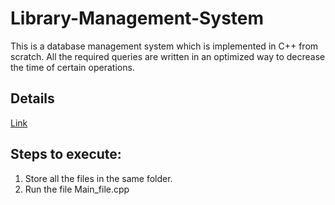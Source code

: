 # Library-Management-System
This is a database management system which is implemented in C++ from scratch. All the required queries are written in an optimized way to decrease the time of certain operations.  

## Details
[Link](https://github.com/ChiragJindal21/Library-Management-System/blob/main/Report.pdf)

## Steps to execute:  
1. Store all the files in the same folder.  
2. Run the file Main_file.cpp  
